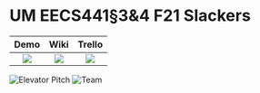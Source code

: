 # UM EECS441§3&4 F21 Slackers

| Demo  |  Wiki |  Trello  |
|:-----:|:-----:|:-----:|
|[<img src="https://eecs441.eecs.umich.edu/img/admin/video.png">][demo_page]|[<img src="https://eecs441.eecs.umich.edu/img/admin/wiki.png">][wiki_page]|[<img src="https://eecs441.eecs.umich.edu/img/admin/trello.png">][process_page]|

![Elevator Pitch](https://user-images.githubusercontent.com/58456051/133131373-e909da64-93cb-449f-b9f0-3a58dcb1b9db.png)
![Team](https://user-images.githubusercontent.com/58456051/133131435-1524b8b3-cd3c-4954-aaca-497eeebb3f31.png)

[demo_page]: https://www.youtube.com/watch?v=_MghSqM943c&feature=youtu.be
[wiki_page]: https://github.com/slackers-umich/Slackers/wiki
[process_page]: https://trello.com/b/MS8OFkDu/umich-connect
